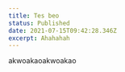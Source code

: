 ```yaml
---
title: Tes beo
status: Published
date: 2021-07-15T09:42:28.346Z
excerpt: Ahahahah
---
```

akwoakaoakwoakao
